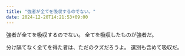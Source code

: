 ```yaml
---
title: "強者が全てを吸収するのでない。"
date: 2024-12-20T14:21:53+09:00
---
```

強者が全てを吸収するのでない。
全てを吸収したものが強者だ。

分け隔てなく全てを得た者は、ただのクズだろうよ。
選別も含めて吸収だ。
